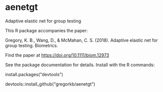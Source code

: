 # aenetgt
Adaptive elastic net for group testing

This R package accompanies the paper: 

Gregory, K. B., Wang, D., & McMahan, C. S. (2018). Adaptive elastic net for group testing. Biometrics.

Find the paper at https://doi.org/10.1111/biom.12973

See the package documentation for details. Install with the R commands:

install.packages("devtools")

devtools::install_github("gregorkb/aenetgt")

